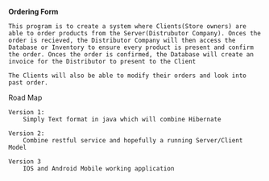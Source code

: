 <b>Ordering Form</b>

	This program is to create a system where Clients(Store owners) are able to order products from the Server(Distrubutor Company). Onces the order is recieved, the Distributor Company will then access the Database or Inventory to ensure every product is present and confirm the order. Onces the order is confirmed, the Database will create an invoice for the Distributor to present to the Client

	The Clients will also be able to modify their orders and look into past order.

Road Map

	Version 1:
		Simply Text format in java which will combine Hibernate

	Version 2:
		Combine restful service and hopefully a running Server/Client Model

	Version 3
		IOS and Android Mobile working application

